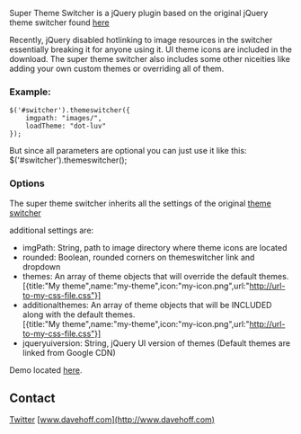 Super Theme Switcher is a jQuery plugin based on the original jQuery theme switcher found [here](http://jqueryui.com/docs/Theming/ThemeSwitcher)

Recently, jQuery disabled hotlinking to image resources in the switcher essentially breaking it for anyone using it. UI theme icons are included in 
the download. The super theme switcher also includes some other niceities like adding your own custom themes or overriding all of them.

### Example:
    $('#switcher').themeswitcher({
        imgpath: "images/",
    	loadTheme: "dot-luv"
    });

But since all parameters are optional you can just use it like this:
    $('#switcher').themeswitcher();
    
### Options
The super theme switcher inherits all the settings of the original [theme switcher](http://jqueryui.com/docs/Theming/ThemeSwitcher)

additional settings are:
 
 * imgPath: String, path to image directory where theme icons are located
 * rounded: Boolean, rounded corners on themeswitcher link and dropdown
 * themes: An array of theme objects that will override the default themes.  
 [{title:"My theme",name:"my-theme",icon:"my-icon.png",url:"http://url-to-my-css-file.css"}]
 * additionalthemes: An array of theme objects that will be INCLUDED along with the default themes.  
 [{title:"My theme",name:"my-theme",icon:"my-icon.png",url:"http://url-to-my-css-file.css"}]
 * jqueryuiversion: String, jQuery UI version of themes (Default themes are linked from Google CDN)

Demo located [here](http://dl.dropbox.com/u/188460/themeswitcher/sample.htm).

Contact
----
[Twitter](http://www.twitter.com/davehoff)
[www.davehoff.com](http://www.davehoff.com) 